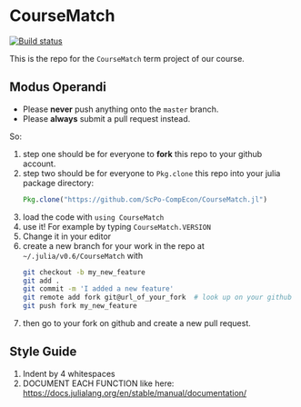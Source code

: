 # CourseMatch

[![Build status](https://badge.buildkite.com/c42d85291bb037838c362342e2216d25b7886fb105623cbd2a.svg)](https://buildkite.com/sciencespoecon/coursematch)

This is the repo for the `CourseMatch` term project of our course.

## Modus Operandi

* Please **never** push anything onto the `master` branch.
* Please **always** submit a pull request instead.

So:

1. step one should be for everyone to **fork** this repo to your github account.
2. step two should be for everyone to `Pkg.clone` this repo into your julia package directory:
	```julia
	Pkg.clone("https://github.com/ScPo-CompEcon/CourseMatch.jl")
	```
3. load the code with `using CourseMatch`
4. use it! For example by typing `CourseMatch.VERSION`
5. Change it in your editor
6. create a new branch for your work in the repo at `~/.julia/v0.6/CourseMatch` with 
	```bash
	git checkout -b my_new_feature
	git add .
	git commit -m 'I added a new feature'
	git remote add fork git@url_of_your_fork  # look up on your github
	git push fork my_new_feature
	```
7. then go to your fork on github and create a new pull request.


## Style Guide

1. Indent by 4 whitespaces
2. DOCUMENT EACH FUNCTION like here: https://docs.julialang.org/en/stable/manual/documentation/
